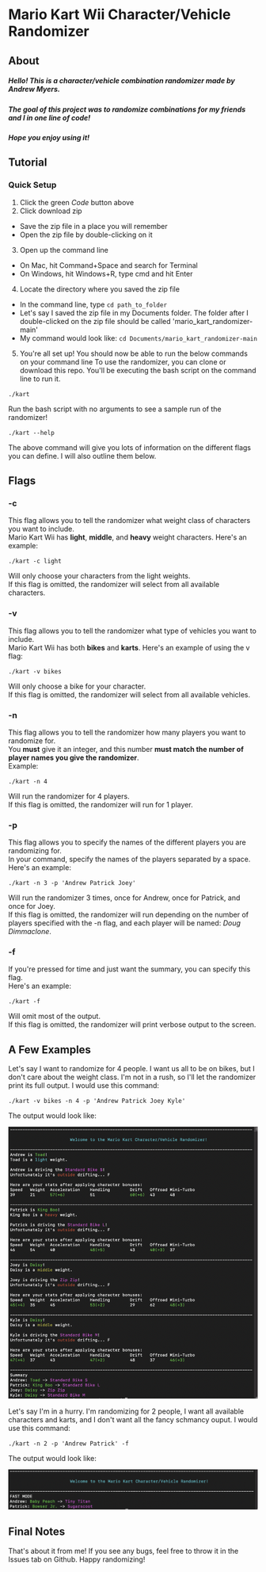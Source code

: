 # Mario Kart Wii Character/Vehicle Randomizer

## About
##### Hello! This is a character/vehicle combination randomizer made by Andrew Myers.
##### The goal of this project was to randomize combinations for my friends and I in one line of code!
##### Hope you enjoy using it!

## Tutorial

### Quick Setup

1. Click the green *Code* button above
2. Click download zip
  * Save the zip file in a place you will remember
  * Open the zip file by double-clicking on it
3. Open up the command line
  * On Mac, hit Command+Space and search for Terminal
  * On Windows, hit Windows+R, type cmd and hit Enter
4. Locate the directory where you saved the zip file
  * In the command line, type ``` cd path_to_folder ```
  * Let's say I saved the zip file in my Documents folder. The folder after I double-clicked on the zip file should be called 'mario_kart_randomizer-main'
  * My command would look like: ``` cd Documents/mario_kart_randomizer-main ```
5. You're all set up! You should now be able to run the below commands on your command line
To use the randomizer, you can clone or download this repo. You'll be executing the bash script on the command line to run it.
```
./kart
```
Run the bash script with no arguments to see a sample run of the randomizer!
```
./kart --help
```
The above command will give you lots of information on the different flags you can define. I will also outline them below.

## Flags

### -c
This flag allows you to tell the randomizer what weight class of characters you want to include.\
Mario Kart Wii has **light**, **middle**, and **heavy** weight characters. Here's an example:
```
./kart -c light
```
Will only choose your characters from the light weights.\
If this flag is omitted, the randomizer will select from all available characters.
### -v
This flag allows you to tell the randomizer what type of vehicles you want to include.\
Mario Kart Wii has both **bikes** and **karts**. Here's an example of using the v flag:
```
./kart -v bikes
```
Will only choose a bike for your character.\
If this flag is omitted, the randomizer will select from all available vehicles.

### -n
This flag allows you to tell the randomizer how many players you want to randomize for.\
You **must** give it an integer, and this number **must match the number of player names you give the randomizer**.\
Example:
```
./kart -n 4
```
Will run the randomizer for 4 players.\
If this flag is omitted, the randomizer will run for 1 player.

### -p
This flag allows you to specify the names of the different players you are randomizing for.\
In your command, specify the names of the players separated by a space. Here's an example:
```
./kart -n 3 -p 'Andrew Patrick Joey'
```
Will run the randomizer 3 times, once for Andrew, once for Patrick, and once for Joey.\
If this flag is omitted, the randomizer will run depending on the number of players specified with the -n flag, and each player will be named: *Doug Dimmaclone*.

### -f
If you're pressed for time and just want the summary, you can specify this flag.\
Here's an example:
```
./kart -f
```
Will omit most of the output.\
If this flag is omitted, the randomizer will print verbose output to the screen.
## A Few Examples

Let's say I want to randomize for 4 people. I want us all to be on bikes, but I don't care about the weight class. I'm not in a rush, so I'll let the randomizer print its full output. I would use this command:
```
./kart -v bikes -n 4 -p 'Andrew Patrick Joey Kyle'
```
The output would look like:

![A screenshot with full output.](/images/sample_1.png "This is a sample image.")

Let's say I'm in a hurry. I'm randomizing for 2 people, I want all available characters and karts, and I don't want all the fancy schmancy ouput. I would use this command:

```
./kart -n 2 -p 'Andrew Patrick' -f
```

The output would look like:

![A screenshot with fast mode output.](/images/sample_2.png "This is a sample image.")

## Final Notes
That's about it from me! If you see any bugs, feel free to throw it in the Issues tab on Github. Happy randomizing!
